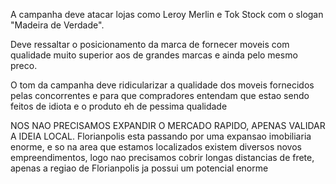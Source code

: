 A campanha deve atacar lojas como Leroy Merlin e Tok Stock com o slogan "Madeira de Verdade".

Deve ressaltar o posicionamento da marca de fornecer moveis com qualidade muito superior aos de grandes marcas e ainda pelo mesmo preco.

O tom da campanha deve ridicularizar a qualidade dos moveis fornecidos pelas concorrentes e para que compradores entendam que estao sendo feitos de idiota e o produto eh de pessima qualidade

NOS NAO PRECISAMOS EXPANDIR O MERCADO RAPIDO, APENAS VALIDAR A IDEIA LOCAL. Florianpolis esta passando por uma expansao imobiliaria enorme, e so na area que estamos localizados existem diversos novos empreendimentos, logo nao precisamos cobrir longas distancias de frete, apenas a regiao de Florianpolis ja possui um potencial enorme


